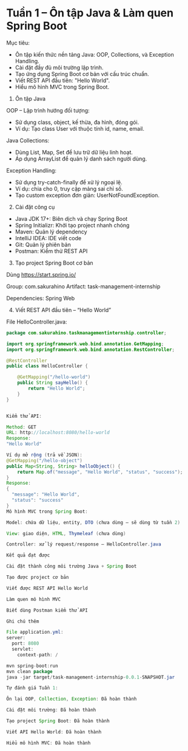 # Tuần 1 – Ôn tập Java & Làm quen Spring Boot

Mục tiêu:
- Ôn tập kiến thức nền tảng Java: OOP, Collections, và Exception Handling.
- Cài đặt đầy đủ môi trường lập trình.
- Tạo ứng dụng Spring Boot cơ bản với cấu trúc chuẩn.
- Viết REST API đầu tiên: "Hello World".
- Hiểu mô hình MVC trong Spring Boot.

1. Ôn tập Java

OOP – Lập trình hướng đối tượng:
- Sử dụng class, object, kế thừa, đa hình, đóng gói.
- Ví dụ: Tạo class User với thuộc tính id, name, email.

Java Collections:
- Dùng List, Map, Set để lưu trữ dữ liệu linh hoạt.
- Áp dụng ArrayList<User> để quản lý danh sách người dùng.

Exception Handling:
- Sử dụng try-catch-finally để xử lý ngoại lệ.
- Ví dụ: chia cho 0, truy cập mảng sai chỉ số.
- Tạo custom exception đơn giản: UserNotFoundException.

2. Cài đặt công cụ

- Java JDK 17+: Biên dịch và chạy Spring Boot
- Spring Initializr: Khởi tạo project nhanh chóng
- Maven: Quản lý dependency
- IntelliJ IDEA: IDE viết code
- Git: Quản lý phiên bản
- Postman: Kiểm thử REST API

3. Tạo project Spring Boot cơ bản

Dùng https://start.spring.io/

Group: com.sakurahino
Artifact: task-management-internship

Dependencies: Spring Web

4. Viết REST API đầu tiên – “Hello World”

File HelloController.java:

```java
package com.sakurahino.taskmanagementinternship.controller;

import org.springframework.web.bind.annotation.GetMapping;
import org.springframework.web.bind.annotation.RestController;

@RestController
public class HelloController {

    @GetMapping("/hello-world")
    public String sayHello() {
        return "Hello World";
    }
}


Kiểm thử API:

Method: GET
URL: http://localhost:8080/hello-world
Response:
"Hello World"

Ví dụ mở rộng (trả về JSON):
@GetMapping("/hello-object")
public Map<String, String> helloObject() {
    return Map.of("message", "Hello World", "status", "success");
}
Response:
{
  "message": "Hello World",
  "status": "success"
}
Mô hình MVC trong Spring Boot:

Model: chứa dữ liệu, entity, DTO (chưa dùng – sẽ dùng từ tuần 2)

View: giao diện, HTML, Thymeleaf (chưa dùng)

Controller: xử lý request/response – HelloController.java

Kết quả đạt được

Cài đặt thành công môi trường Java + Spring Boot

Tạo được project cơ bản

Viết được REST API Hello World

Làm quen mô hình MVC

Biết dùng Postman kiểm thử API

Ghi chú thêm

File application.yml:
server:
  port: 8080
  servlet:
    context-path: /

mvn spring-boot:run
mvn clean package
java -jar target/task-management-internship-0.0.1-SNAPSHOT.jar

Tự đánh giá Tuần 1:

Ôn lại OOP, Collection, Exception: Đã hoàn thành

Cài đặt môi trường: Đã hoàn thành

Tạo project Spring Boot: Đã hoàn thành

Viết API Hello World: Đã hoàn thành

Hiểu mô hình MVC: Đã hoàn thành